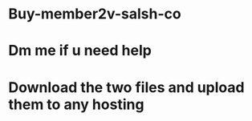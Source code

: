 # Buy-member2v-salsh-co
# Dm me if u need help
# Download the two files and upload them to any hosting
